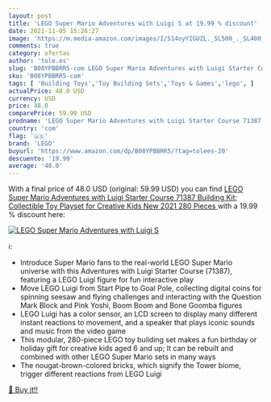 ```yaml
---
layout: post
title: 'LEGO Super Mario Adventures with Luigi S at 19.99 % discount'
date: 2021-11-05 15:26:27
image: 'https://m.media-amazon.com/images/I/514oyYIGUZL._SL500_._SL400_.jpg'
comments: true
category: ofertas
author: 'tole.es'
slug: 'B08YPBBRR5-com LEGO Super Mario Adventures with Luigi Starter Course...'
sku: 'B08YPBBRR5-com'
tags: [ 'Building Toys','Toy Building Sets','Toys & Games','lego', ]
actualPrice: 48.0 USD
currency: USD
price: 48.0
comparePrice: 59.99 USD
prodname: 'LEGO Super Mario Adventures with Luigi Starter Course 71387 Building Kit; Collectible Toy Playset for Creative Kids  New 2021  280 Pieces '
country: 'com'
flag: '🇺🇸'
brand: 'LEGO'
buyurl: 'https://www.amazon.com/dp/B08YPBBRR5/?tag=tolees-20'
descuento: '19.99'
average: '48.0'
---
```


With a final price of 48.0 USD (original: 59.99 USD) you can find [LEGO Super Mario Adventures with Luigi Starter Course 71387 Building Kit; Collectible Toy Playset for Creative Kids  New 2021  280 Pieces ](https://www.amazon.com/dp/B08YPBBRR5/?tag=tolees-20) with a  19.99 % discount here:

[![LEGO Super Mario Adventures with Luigi S](https://m.media-amazon.com/images/I/514oyYIGUZL._SL500_._SL400_.jpg)](https://www.amazon.com/dp/B08YPBBRR5/?tag=tolees-20)

ℹ️:

- Introduce Super Mario fans to the real-world LEGO Super Mario universe with this Adventures with Luigi Starter Course (71387), featuring a LEGO Luigi figure for fun interactive play
- Move LEGO Luigi from Start Pipe to Goal Pole, collecting digital coins for spinning seesaw and flying challenges and interacting with the Question Mark Block and Pink Yoshi, Boom Boom and Bone Goomba figures
- LEGO Luigi has a color sensor, an LCD screen to display many different instant reactions to movement, and a speaker that plays iconic sounds and music from the video game
- This modular, 280-piece LEGO toy building set makes a fun birthday or holiday gift for creative kids aged 6 and up; It can be rebuilt and combined with other LEGO Super Mario sets in many ways
- The nougat-brown-colored bricks, which signify the Tower biome, trigger different reactions from LEGO Luigi

[🛒 Buy it!!](https://www.amazon.com/dp/B08YPBBRR5/?tag=tolees-20)

